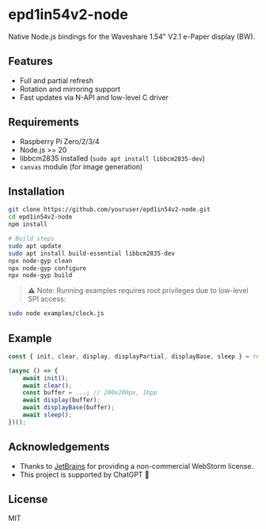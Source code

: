 # epd1in54v2-node

Native Node.js bindings for the Waveshare 1.54" V2.1 e-Paper display (BW).

## Features
- Full and partial refresh
- Rotation and mirroring support
- Fast updates via N-API and low-level C driver

## Requirements
- Raspberry Pi Zero/2/3/4
- Node.js >= 20
- libbcm2835 installed (`sudo apt install libbcm2835-dev`)
- `canvas` module (for image generation)

## Installation
```bash
git clone https://github.com/youruser/epd1in54v2-node.git
cd epd1in54v2-node
npm install

# Build steps
sudo apt update
sudo apt install build-essential libbcm2835-dev
npx node-gyp clean
npx node-gyp configure
npx node-gyp build
```
> ⚠️ Note: Running examples requires root privileges due to low-level SPI access:
```bash
sudo node examples/clock.js
```

## Example
```js
const { init, clear, display, displayPartial, displayBase, sleep } = require('./index');

(async () => {
    await init();
    await clear();
    const buffer = ...; // 200x200px, 1bpp
    await display(buffer);
    await displayBase(buffer);
    await sleep();
})();
```

## Acknowledgements
- Thanks to [JetBrains](https://www.jetbrains.com/webstorm/) for providing a non-commercial WebStorm license.
- This project is supported by ChatGPT 🤖

## License
MIT